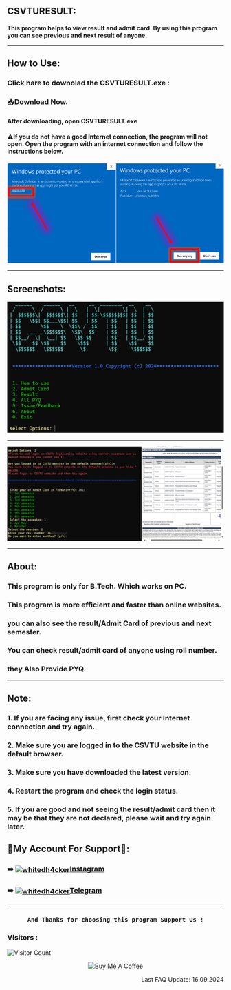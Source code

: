 ## CSVTURESULT:
**This program helps to view result and admit card. By using this program you can see previous and next result of anyone.**
***

## How to Use:
### Click hare to downolad the CSVTURESULT.exe :
### [📥Download Now](https://github.com/MRS4NJ4Y/CSVTURESULT/raw/main/CSVTURESULT.exe).
#### After downloading, open CSVTURESULT.exe 
#### ⚠️If you do not have a good Internet connection, the program will not open. Open the program with an internet connection and follow the instructions below.
![App Screenshot](https://github.com/MRS4NJ4Y/CSVTURESULT/blob/main/src/Screenshot_1.png)
***
## Screenshots:
![App Screenshot](https://github.com/MRS4NJ4Y/CSVTURESULT/blob/main/src/Screenshot_2.png)
***
![App Screenshot](https://github.com/MRS4NJ4Y/CSVTURESULT/blob/main/src/Screenshot_21.png)
***
## About:
### This program is only for B.Tech. Which works on PC.
### This program is more efficient and faster than online websites.
### you can also see the result/Admit Card of previous and next semester.
### You can check result/admit card of anyone using roll number.
### they Also Provide PYQ.
***
## Note:
### 1. If you are facing any issue, first check your Internet connection and try again.
### 2. Make sure you are logged in to the CSVTU website in the default browser.
### 3. Make sure you have downloaded the latest version.
### 4. Restart the program and check the login status.
### 5. If you are good and not seeing the result/admit card then it may be that they are not declared, please wait and try again later.

## 👤My Account For Support👤:

### <p align="left"> ➡️ <a href="https://instagram.com/MRS4NJ4Y" target="blank"><img align="center" src="https://raw.githubusercontent.com/rahuldkjain/github-profile-readme-generator/master/src/images/icons/Social/instagram.svg" alt="whitedh4cker" height="40" width="40" /></a>[Instagram](https://Instagram.com/officialsanjay101)</p>

### <p align="left"> ➡️ <a href="https://t.me/MRS4NJ4Y" target="blank"><img align="center" src="https://github.com/gauravghongde/social-icons/blob/master/SVG/Color/Telegram.svg" alt="whitedh4cker" height="40" width="40" /></a>[Telegram](https://t.me/MRS4NJ4Y)</p>

***
### <p align="center">```And Thanks for choosing this program Support Us !``` 

### Visitors :

![Visitor Count](https://profile-counter.glitch.me/MRS4NJ4Y/count.svg)

<p align="center">
<a href="https://www.buymeacoffee.com/MRS4NJ4Y" target="_blank"><img src="https://cdn.buymeacoffee.com/buttons/v2/default-yellow.png" alt="Buy Me A Coffee" style="height: 60px !important;width: 217px !important;" ></a>
  <br> </p>

<p align="right"> Last FAQ Update: 16.09.2024 </p>
